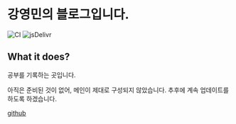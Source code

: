 # 강영민의 블로그입니다. 

![CI](https://github.com/rundocs/jekyll-rtd-theme/workflows/CI/badge.svg?branch=develop)
![jsDelivr](https://data.jsdelivr.com/v1/package/gh/rundocs/jekyll-rtd-theme/badge)


## What it does?

 공부를 기록하는 곳입니다.

 아직은 준비된 것이 없어, 메인이 제대로 구성되지 않았습니다. 추후에 계속 업데이트를 하도록 하겠습니다.

[github](https://github.com/ymkang85)

